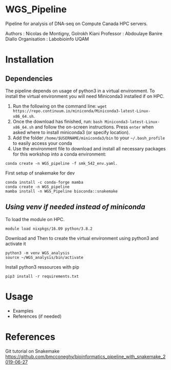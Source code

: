 # WGS_Pipeline
Pipeline for analysis of DNA-seq on Compute Canada HPC servers.

Authors : Nicolas de Montigny, Golrokh Kiani
Professor : Abdoulaye Banire Diallo
Organisation : Labobioinfo UQAM

# Installation
## Dependencies
The pipeline depends on usage of python3 in a virtual environment.
To install the virtual environment you will need Miniconda3 installed if on HPC.

1. Run the following on the command line: `wget https://repo.continuum.io/miniconda/Miniconda3-latest-Linux-x86_64.sh`.
2. Once the download has finished, run: `bash Miniconda3-latest-Linux-x86_64.sh` and follow the on-screen instructions. Press `enter` when asked where to install miniconda3 (or specify location).
3. Add the folder `/home/$USERNAME/miniconda3/bin` to your `~/.bash_profile` to easily access your conda
3. Use the environment file to download and install all necessary packages for this workshop into a conda environment:
```
conda create -n WGS_pipeline -f smk_542_env.yaml.
```

First setup of snakemake for dev
```
conda install -c conda-forge mamba
conda create -n WGS_pipeline
mamba install -n WGS_Pipeline bioconda::snakemake
```


## *Using venv  if needed instead of miniconda*
To load the module on HPC.
```
module load nixpkgs/16.09 python/3.8.2
```
Download and Then to create the virtual environment using python3 and activate it
```
python3 -m venv WGS_analysis
source ~/WGS_analysis/bin/activate
```
Install python3 ressources with pip
```
pip3 install -r requirements.txt
```

# Usage
- Examples
- References (if needed)

# References
Git tutorial on Snakemake
https://github.com/bmcconeghy/bioinformatics_pipeline_with_snakemake_2019-06-27
